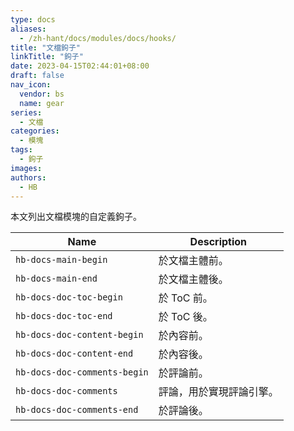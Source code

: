 ```yaml
---
type: docs
aliases:
  - /zh-hant/docs/modules/docs/hooks/
title: "文檔鉤子"
linkTitle: "鉤子"
date: 2023-04-15T02:44:01+08:00
draft: false
nav_icon:
  vendor: bs
  name: gear
series:
  - 文檔
categories:
  - 模塊
tags:
  - 鉤子
images:
authors:
  - HB
---
```


本文列出文檔模塊的自定義鉤子。

<!--more-->

| Name                         | Description              |
| ---------------------------- | ------------------------ |
| `hb-docs-main-begin`         | 於文檔主體前。           |
| `hb-docs-main-end`           | 於文檔主體後。           |
| `hb-docs-doc-toc-begin`      | 於 ToC 前。              |
| `hb-docs-doc-toc-end`        | 於 ToC 後。              |
| `hb-docs-doc-content-begin`  | 於內容前。               |
| `hb-docs-doc-content-end`    | 於內容後。               |
| `hb-docs-doc-comments-begin` | 於評論前。               |
| `hb-docs-doc-comments`       | 評論，用於實現評論引擎。 |
| `hb-docs-doc-comments-end`   | 於評論後。               |
